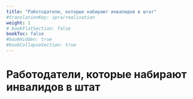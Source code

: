 ```yaml
---
title: "Работодатели, которые набирают инвалидов в штат"
#translationKey: ipra/realisation
weight: 1
# bookFlatSection: false
bookToc: false
#bookHidden: true
#bookCollapseSection: true
---
```


# Работодатели, которые набирают инвалидов в штат
